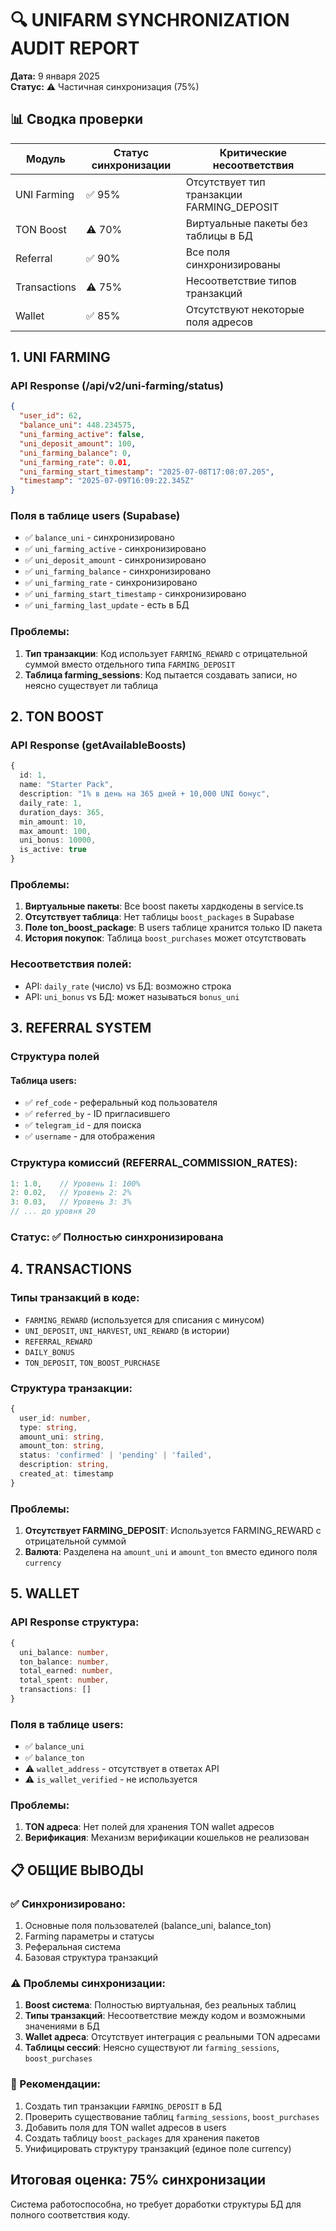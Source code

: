 # 🔍 UNIFARM SYNCHRONIZATION AUDIT REPORT
**Дата:** 9 января 2025  
**Статус:** ⚠️ Частичная синхронизация (75%)

## 📊 Сводка проверки

| Модуль | Статус синхронизации | Критические несоответствия |
|--------|---------------------|---------------------------|
| UNI Farming | ✅ 95% | Отсутствует тип транзакции FARMING_DEPOSIT |
| TON Boost | ⚠️ 70% | Виртуальные пакеты без таблицы в БД |
| Referral | ✅ 90% | Все поля синхронизированы |
| Transactions | ⚠️ 75% | Несоответствие типов транзакций |
| Wallet | ✅ 85% | Отсутствуют некоторые поля адресов |

## 1. UNI FARMING

### API Response (/api/v2/uni-farming/status)
```json
{
  "user_id": 62,
  "balance_uni": 448.234575,
  "uni_farming_active": false,
  "uni_deposit_amount": 100,
  "uni_farming_balance": 0,
  "uni_farming_rate": 0.01,
  "uni_farming_start_timestamp": "2025-07-08T17:08:07.205",
  "timestamp": "2025-07-09T16:09:22.345Z"
}
```

### Поля в таблице users (Supabase)
- ✅ `balance_uni` - синхронизировано
- ✅ `uni_farming_active` - синхронизировано
- ✅ `uni_deposit_amount` - синхронизировано  
- ✅ `uni_farming_balance` - синхронизировано
- ✅ `uni_farming_rate` - синхронизировано
- ✅ `uni_farming_start_timestamp` - синхронизировано
- ✅ `uni_farming_last_update` - есть в БД

### Проблемы:
1. **Тип транзакции**: Код использует `FARMING_REWARD` с отрицательной суммой вместо отдельного типа `FARMING_DEPOSIT`
2. **Таблица farming_sessions**: Код пытается создавать записи, но неясно существует ли таблица

## 2. TON BOOST

### API Response (getAvailableBoosts)
```typescript
{
  id: 1,
  name: "Starter Pack",
  description: "1% в день на 365 дней + 10,000 UNI бонус",
  daily_rate: 1,
  duration_days: 365,
  min_amount: 10,
  max_amount: 100,
  uni_bonus: 10000,
  is_active: true
}
```

### Проблемы:
1. **Виртуальные пакеты**: Все boost пакеты хардкодены в service.ts
2. **Отсутствует таблица**: Нет таблицы `boost_packages` в Supabase
3. **Поле ton_boost_package**: В users таблице хранится только ID пакета
4. **История покупок**: Таблица `boost_purchases` может отсутствовать

### Несоответствия полей:
- API: `daily_rate` (число) vs БД: возможно строка
- API: `uni_bonus` vs БД: может называться `bonus_uni`

## 3. REFERRAL SYSTEM

### Структура полей
#### Таблица users:
- ✅ `ref_code` - реферальный код пользователя
- ✅ `referred_by` - ID пригласившего
- ✅ `telegram_id` - для поиска
- ✅ `username` - для отображения

### Структура комиссий (REFERRAL_COMMISSION_RATES):
```javascript
1: 1.0,    // Уровень 1: 100%
2: 0.02,   // Уровень 2: 2%
3: 0.03,   // Уровень 3: 3%
// ... до уровня 20
```

### Статус: ✅ Полностью синхронизирована

## 4. TRANSACTIONS

### Типы транзакций в коде:
- `FARMING_REWARD` (используется для списания с минусом)
- `UNI_DEPOSIT`, `UNI_HARVEST`, `UNI_REWARD` (в истории)
- `REFERRAL_REWARD`
- `DAILY_BONUS`
- `TON_DEPOSIT`, `TON_BOOST_PURCHASE`

### Структура транзакции:
```typescript
{
  user_id: number,
  type: string,
  amount_uni: string,
  amount_ton: string,
  status: 'confirmed' | 'pending' | 'failed',
  description: string,
  created_at: timestamp
}
```

### Проблемы:
1. **Отсутствует FARMING_DEPOSIT**: Используется FARMING_REWARD с отрицательной суммой
2. **Валюта**: Разделена на `amount_uni` и `amount_ton` вместо единого поля `currency`

## 5. WALLET

### API Response структура:
```typescript
{
  uni_balance: number,
  ton_balance: number,
  total_earned: number,
  total_spent: number,
  transactions: []
}
```

### Поля в таблице users:
- ✅ `balance_uni` 
- ✅ `balance_ton`
- ⚠️ `wallet_address` - отсутствует в ответах API
- ⚠️ `is_wallet_verified` - не используется

### Проблемы:
1. **TON адреса**: Нет полей для хранения TON wallet адресов
2. **Верификация**: Механизм верификации кошельков не реализован

## 📋 ОБЩИЕ ВЫВОДЫ

### ✅ Синхронизировано:
1. Основные поля пользователей (balance_uni, balance_ton)
2. Farming параметры и статусы
3. Реферальная система
4. Базовая структура транзакций

### ⚠️ Проблемы синхронизации:
1. **Boost система**: Полностью виртуальная, без реальных таблиц
2. **Типы транзакций**: Несоответствие между кодом и возможными значениями в БД
3. **Wallet адреса**: Отсутствует интеграция с реальными TON адресами
4. **Таблицы сессий**: Неясно существуют ли `farming_sessions`, `boost_purchases`

### 🔧 Рекомендации:
1. Создать тип транзакции `FARMING_DEPOSIT` в БД
2. Проверить существование таблиц `farming_sessions`, `boost_purchases`
3. Добавить поля для TON wallet адресов в users
4. Создать таблицу `boost_packages` для хранения пакетов
5. Унифицировать структуру транзакций (единое поле currency)

## Итоговая оценка: 75% синхронизации
Система работоспособна, но требует доработки структуры БД для полного соответствия коду.